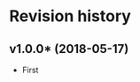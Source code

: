 Revision history
=================================

v1.0.0* (2018-05-17)
---------------------------------

* First
